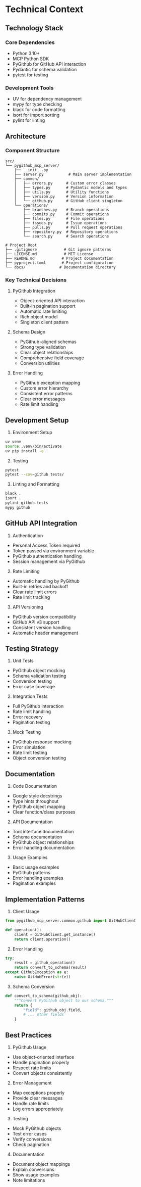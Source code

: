 # Technical Context

## Technology Stack

### Core Dependencies
- Python 3.10+
- MCP Python SDK
- PyGithub for GitHub API interaction
- Pydantic for schema validation
- pytest for testing

### Development Tools
- UV for dependency management
- mypy for type checking
- black for code formatting
- isort for import sorting
- pylint for linting

## Architecture

### Component Structure
```
src/
└── pygithub_mcp_server/
    ├── __init__.py
    ├── server.py           # Main server implementation
    ├── common/
    │   ├── errors.py      # Custom error classes
    │   ├── types.py       # Pydantic models and types
    │   ├── utils.py       # Utility functions
    │   ├── version.py     # Version information
    │   └── github.py      # GitHub client singleton
    └── operations/
        ├── branches.py    # Branch operations
        ├── commits.py     # Commit operations
        ├── files.py       # File operations
        ├── issues.py      # Issue operations
        ├── pulls.py       # Pull request operations
        ├── repository.py  # Repository operations
        └── search.py      # Search operations

# Project Root
├── .gitignore            # Git ignore patterns
├── LICENSE.md            # MIT License
├── README.md            # Project documentation
├── pyproject.toml       # Project configuration
└── docs/               # Documentation directory
```

### Key Technical Decisions

1. PyGithub Integration
   - Object-oriented API interaction
   - Built-in pagination support
   - Automatic rate limiting
   - Rich object model
   - Singleton client pattern

2. Schema Design
   - PyGithub-aligned schemas
   - Strong type validation
   - Clear object relationships
   - Comprehensive field coverage
   - Conversion utilities

3. Error Handling
   - PyGithub exception mapping
   - Custom error hierarchy
   - Consistent error patterns
   - Clear error messages
   - Rate limit handling

## Development Setup

1. Environment Setup
```bash
uv venv
source .venv/bin/activate
uv pip install -e .
```

2. Testing
```bash
pytest
pytest --cov=github tests/
```

3. Linting and Formatting
```bash
black .
isort .
pylint github tests
mypy github
```

## GitHub API Integration

1. Authentication
- Personal Access Token required
- Token passed via environment variable
- PyGithub authentication handling
- Session management via PyGithub

2. Rate Limiting
- Automatic handling by PyGithub
- Built-in retries and backoff
- Clear rate limit errors
- Rate limit tracking

3. API Versioning
- PyGithub version compatibility
- GitHub API v3 support
- Consistent version handling
- Automatic header management

## Testing Strategy

1. Unit Tests
- PyGithub object mocking
- Schema validation testing
- Conversion testing
- Error case coverage

2. Integration Tests
- Full PyGithub interaction
- Rate limit handling
- Error recovery
- Pagination testing

3. Mock Testing
- PyGithub response mocking
- Error simulation
- Rate limit testing
- Object conversion testing

## Documentation

1. Code Documentation
- Google style docstrings
- Type hints throughout
- PyGithub object mapping
- Clear function/class purposes

2. API Documentation
- Tool interface documentation
- Schema documentation
- PyGithub object relationships
- Error handling documentation

3. Usage Examples
- Basic usage examples
- PyGithub patterns
- Error handling examples
- Pagination examples

## Implementation Patterns

1. Client Usage
```python
from pygithub_mcp_server.common.github import GitHubClient

def operation():
    client = GitHubClient.get_instance()
    return client.operation()
```

2. Error Handling
```python
try:
    result = github_operation()
    return convert_to_schema(result)
except GithubException as e:
    raise GitHubError(str(e))
```

3. Schema Conversion
```python
def convert_to_schema(github_obj):
    """Convert PyGithub object to our schema."""
    return {
        "field": github_obj.field,
        # ... other fields
    }
```

## Best Practices

1. PyGithub Usage
- Use object-oriented interface
- Handle pagination properly
- Respect rate limits
- Convert objects consistently

2. Error Management
- Map exceptions properly
- Provide clear messages
- Handle rate limits
- Log errors appropriately

3. Testing
- Mock PyGithub objects
- Test error cases
- Verify conversions
- Check pagination

4. Documentation
- Document object mappings
- Explain conversions
- Show usage examples
- Note limitations
